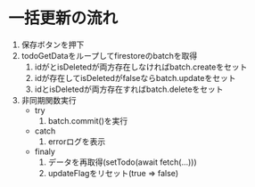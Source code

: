 # 一括更新の流れ
1. 保存ボタンを押下
2. todoGetDataをループしてfirestoreのbatchを取得
   1. idがとisDeletedが両方存在しなければbatch.createをセット
   2. idが存在してisDeletedがfalseならbatch.updateをセット
   3. idとisDeletedが両方存在すればbatch.deleteをセット
3. 非同期関数実行
   - try
     1. batch.commit()を実行
   - catch
     1. errorログを表示
   - finaly
     1. データを再取得(setTodo(await fetch(...)))
     2. updateFlagをリセット(true => false)
